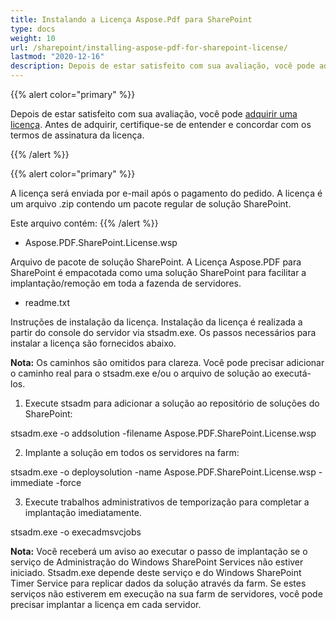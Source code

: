 ```yaml
---
title: Instalando a Licença Aspose.Pdf para SharePoint
type: docs
weight: 10
url: /sharepoint/installing-aspose-pdf-for-sharepoint-license/
lastmod: "2020-12-16"
description: Depois de estar satisfeito com sua avaliação, você pode adquirir uma licença para o PDF SharePoint API e seguir as instruções de instalação para aplicá-la. 
---
```


{{% alert color="primary" %}}

Depois de estar satisfeito com sua avaliação, você pode [adquirir uma licença](https://purchase.aspose.com/buy). Antes de adquirir, certifique-se de entender e concordar com os termos de assinatura da licença.

{{% /alert %}}

{{% alert color="primary" %}}

A licença será enviada por e-mail após o pagamento do pedido. A licença é um arquivo .zip contendo um pacote regular de solução SharePoint.

Este arquivo contém:
{{% /alert %}}

- Aspose.PDF.SharePoint.License.wsp

Arquivo de pacote de solução SharePoint. A Licença Aspose.PDF para SharePoint é empacotada como uma solução SharePoint para facilitar a implantação/remoção em toda a fazenda de servidores.

- readme.txt

Instruções de instalação da licença.
 Instalação da licença é realizada a partir do console do servidor via stsadm.exe. Os passos necessários para instalar a licença são fornecidos abaixo.

**Nota:** Os caminhos são omitidos para clareza. Você pode precisar adicionar o caminho real para o stsadm.exe e/ou o arquivo de solução ao executá-los.

1. Execute stsadm para adicionar a solução ao repositório de soluções do SharePoint:

stsadm.exe -o addsolution -filename Aspose.PDF.SharePoint.License.wsp

2. Implante a solução em todos os servidores na farm:

stsadm.exe -o deploysolution -name Aspose.PDF.SharePoint.License.wsp -immediate -force

3. Execute trabalhos administrativos de temporização para completar a implantação imediatamente.

stsadm.exe -o execadmsvcjobs

**Nota:** Você receberá um aviso ao executar o passo de implantação se o serviço de Administração do Windows SharePoint Services não estiver iniciado. Stsadm.exe depende deste serviço e do Windows SharePoint Timer Service para replicar dados da solução através da farm. Se estes serviços não estiverem em execução na sua farm de servidores, você pode precisar implantar a licença em cada servidor.